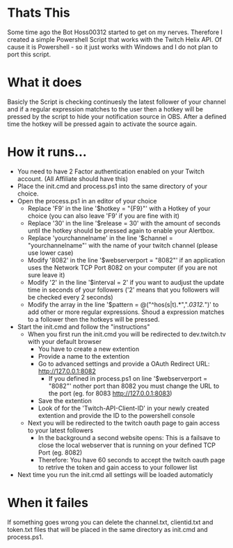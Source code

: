 # Thats This
Some time ago the Bot Hoss00312 started to get on my nerves.
Therefore I created a simple Powershell Script that works with the Twitch Helix API.
Of cause it is Powershell - so it just works with Windows and I do not plan to port this script.

# What it does
Basicly the Script is checking continuesly the latest follower of your channel and if a regular
expression matches to the user then a hotkey will be pressed by the script to hide your notification source in OBS.
After a defined time the hotkey will be pressed again to activate the source again.

# How it runs...
- You need to have 2 Factor authentication enabled on your Twitch account. (All Affiliate should have this)
- Place the init.cmd and process.ps1 into the same directory of your choice.
- Open the process.ps1 in an editor of your choice
  - Replace 'F9' in the line '$hotkey = "{F9}"' with a Hotkey of your choice (you can also leave 'F9' if you are fine with it)
  - Replace '30' in the line '$release = 30' with the amount of seconds until the hotkey should be pressed again to enable your Alertbox.
  - Replace 'yourchannelname' in the line '$channel = "yourchannelname"' with the name of your twitch channel (please use lower case)
  - Modify '8082' in the line '$webserverport = "8082"' if an application uses the Network TCP Port 8082  on your computer (if you are not sure leave it)
  - Modify '2' in the line '$interval = 2' if you want to audjust the update time in seconds of your followers ('2' means that you followers will be checked every 2 seconds)
  - Modify the array in the line '$pattern = @("^hos(s|t).*",".*0312.*")' to add other or more regular expressions. Shoud a expression matches to a follower then the hotkeys will be pressed.
- Start the init.cmd and follow the "instructions"
  - When you first run the init.cmd you will be redirected to dev.twitch.tv with your default browser
    - You have to create a new extention
    - Provide a name to the extention
    - Go to advanced settings and provide a OAuth Redirect URL: http://127.0.0.1:8082
      - If you defined in process.ps1 on line '$webserverport = "8082"' nother port than 8082 you must change the URL to the port (eg. for 8083 http://127.0.0.1:8083)
    - Save the extention
    - Look of for the 'Twitch-API-Client-ID' in your newly created extention and provide the ID to the powershell console
  - Next you will be redirected to the twitch oauth page to gain access to your latest followers
    - In the background a second website opens: This is a failsave to close the local webserver that is running on your defined TCP Port (eg. 8082)
    - Therefore: You have 60 seconds to accept the twitch oauth page to retrive the token and gain access to your follower list
- Next time you run the init.cmd all settings will be loaded automaticly

# When it failes
If something goes wrong you can delete the channel.txt, clientid.txt and token.txt files that will be placed in the same directory as init.cmd and process.ps1.
